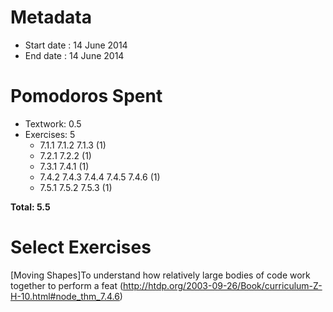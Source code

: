 Metadata
========

- Start date : 14 June 2014
- End date : 14 June 2014

Pomodoros Spent
==============

- Textwork: 0.5
- Exercises: 5
    - 7.1.1 7.1.2 7.1.3 (1)
    - 7.2.1 7.2.2 (1)
    - 7.3.1 7.4.1 (1)
    - 7.4.2 7.4.3 7.4.4 7.4.5 7.4.6 (1)
    - 7.5.1 7.5.2 7.5.3 (1)

**Total: 5.5**

Select Exercises
================
[Moving Shapes]To understand how relatively large bodies of code work
together to perform a feat (http://htdp.org/2003-09-26/Book/curriculum-Z-H-10.html#node_thm_7.4.6)
